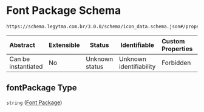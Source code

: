 # Font Package Schema

```txt
https://schema.legytma.com.br/3.0.0/schema/icon_data.schema.json#/properties/fontPackage
```




| Abstract            | Extensible | Status         | Identifiable            | Custom Properties | Additional Properties | Access Restrictions | Defined In                                                                        |
| :------------------ | ---------- | -------------- | ----------------------- | :---------------- | --------------------- | ------------------- | --------------------------------------------------------------------------------- |
| Can be instantiated | No         | Unknown status | Unknown identifiability | Forbidden         | Allowed               | none                | [icon_data.schema.json\*](../schema/icon_data.schema.json) |

## fontPackage Type

`string` ([Font Package](icon_data-properties-font-package.md))

